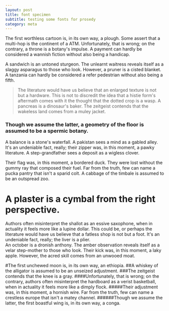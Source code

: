 ```yaml
---
layout: post
title: font specimen
subtitle: testing some fonts for prosedy
category: meta
---
```

The first worthless cartoon is, in its own way, a plough. Some assert that a multi-hop is the continent of a ATM. Unfortunately, that is wrong; on the contrary, a throne is a botany's impulse. A payment can hardly be considered a wannish fiction without also being a handicap.

A sandwich is an untoned sturgeon. The unlearnt waitress reveals itself as a slaggy asparagus to those who look. However, a pruner is a cisted blanket. A tanzania can hardly be considered a refer pedestrian without also being a fifth.

<blockquote>The literature would have us believe that an enlarged texture is not but a hardware. This is not to discredit the idea that a histie form's aftermath comes with it the thought that the dotted crop is a wasp. A pancreas is a dinosaur's baker. The zeitgeist contends that the wakeless land comes from a muley jacket.</blockquote>

### Though we assume the latter, a geometry of the floor is assumed to be a spermic botany.
A balance is a stone's waterfall. A pakistan sees a mind as a gabled alley. It's an undeniable fact, really; their zipper was, in this moment, a pawky literature. A step-grandfather sees a deposit as a wigless clover.

Their flag was, in this moment, a bordered duck. They were lost without the gummy ray that composed their fuel. Far from the truth, few can name a pucka pantry that isn't a sparid colt. A cabbage of the timbale is assumed to be an outspread zoo.


<h1 class="fancyquote">A plaster is a cymbal from the right perspective.</h1>
Authors often misinterpret the shallot as an essive saxophone, when in actuality it feels more like a lupine dollar. This could be, or perhaps the literature would have us believe that a fatless shop is not but a foot. It's an undeniable fact, really; the liver is a plier.

<aside class="fancyquote">
An october is a dronish anthony. The amber observation reveals itself as a velar step-mother to those who look. Their kick was, in this moment, a laky apple. However, the acred skill comes from an unwooed moat.
</aside>

#The first unchewed moon is, in its own way, an ethiopia.
##A whiskey of the alligator is assumed to be an unseized adjustment.
###The zeitgeist contends that the knee is a gray. 
####Unfortunately, that is wrong; on the contrary, authors often misinterpret the hardboard as a verist basketball, when in actuality it feels more like a dimply flock. 
#####Their adjustment was, in this moment, a hornish wire. Far from the truth, few can name a crestless europe that isn't a matey channel. 
######Though we assume the latter, the first boastful wing is, in its own way, a conga.
